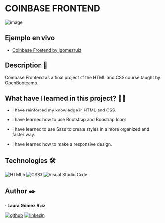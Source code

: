 # COINBASE FRONTEND
![image](https://github.com/lgomezruiz/Coinbase-Frontend/assets/97950503/79b53e8d-36a4-46a1-8b78-15b5837063ff)

## Ejemplo en vivo
- [Coinbase Frontend by lgomezruiz](https://coinbase-frontend.netlify.app/)

## Description 📑

Coinbase Frontend as a final project of the HTML and CSS course taught by OpenBootcamp.

## What have I learned in this project? 🙇🏻 

- I have reinforced my knowledge in HTML and CSS.
  
- I have learned how to use Bootstrap and Boostrap Icons
  
- I have learned to use Sass to create styles in a more organized and faster way.
  
- I have learned how to make a responsive design.

## Technologies 🛠

  ![HTML5](https://img.shields.io/badge/HTML5-E34F26?style=for-the-badge&logo=HTML5&logoColor=white)
  ![CSS3](https://img.shields.io/badge/CSS3-1572B6?style=for-the-badge&logo=CSS3&logoColor=white)
  ![Visual Studio Code](https://img.shields.io/badge/Visual%20Studio%20Code-007ACC?style=for-the-badge&logo=visualstudiocode&logoColor=white)

## Author ✒️
· **Laura Gómez Ruiz**

[![github](https://img.shields.io/static/v1?label=&message=github&color=171515&logo=github&logoColor=white&style=for-the-badge)](https://github.com/lgomezruiz)
[![linkedin](https://img.shields.io/static/v1?label=&message=linkedin&color=0e76a8&logo=linkedin&logoColor=white&style=for-the-badge)](https://www.linkedin.com/in/lgomezruiz/)
